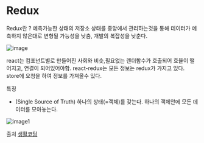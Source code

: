 # Redux

Redux란 ? 예측가능한 상태의 저장소 
상태를 중앙에서 관리하는것을 통해 데이터가 예측하지 않은대로 변형될 가능성을 낮춤,
개발의 복잡성을 낮춘다.


![image](https://miro.medium.com/max/625/1*zTXY3OfZm5nreThL4lnu4A.png)


react는 컴포넌트별로 만들어진 사회와 비슷,필요없는 렌더함수가 호출되어 효율이 떨어지고, 연결이 되어있어야함.
react-redux는 모든 정보는 redux가 가지고 있다. store에 요청을 하여 정보를 가져올수 있다.

특징 
+ (Single Source of Truth) 하나의 상태(=객체)를 갖는다. 하나의 객체안에 모든 데이터를 모아놓는다.


![image1](https://s3-ap-northeast-2.amazonaws.com/opentutorials-user-file/module/4078/11034.png)












출처 [생활코딩](https://opentutorials.org/module/4078/24935)